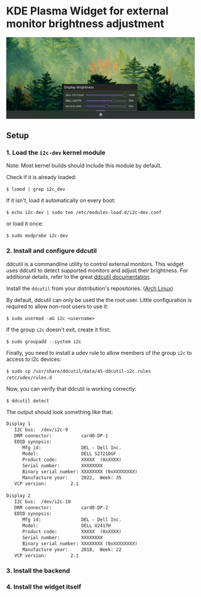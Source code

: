 # KDE Plasma Widget for external monitor brightness adjustment

![Screenshot](./screenshots/banner.png)

## Setup

### 1. Load the `i2c-dev` kernel module

Note: Most kernel builds should include this module by default.

Check if it is already loaded:

`$ lsmod | grep i2c_dev`

If it isn't, load it automatically on every boot:

`$ echo i2c-dev | sudo tee /etc/modules-load.d/i2c-dev.conf`

or load it once:

`$ sudo modprobe i2c-dev`

### 2. Install and configure **ddcutil**

ddcutil is a commandline utility to control external monitors.
This widget uses ddcutil to detect supported monitors and adjust their brightness.
For additional details, refer to the great [ddcutil documentation](http://www.ddcutil.com/).

Install the `ddcutil` from your distribution's repositories. ([Arch Linux](https://archlinux.org/packages/extra/x86_64/ddcutil/))

By default, ddcutil can only be used the the root user.
Little configuration is required to allow non-root users to use it:

`$ sudo usermod -aG i2c <username>`

If the group `i2c` doesn't exit, create it first:

`$ sudo groupadd --system i2c`

Finally, you need to install a udev rule to allow members of the group `i2c` to access to i2c devices: 

`$ sudo cp /usr/share/ddcutil/data/45-ddcutil-i2c.rules /etc/udev/rules.d`

Now, you can verify that ddcutil is working correctly:

`$ ddcutil detect`

The output should look something like that:

```
Display 1
   I2C bus:  /dev/i2c-9
   DRM connector:           card0-DP-1
   EDID synopsis:
      Mfg id:               DEL - Dell Inc.
      Model:                DELL S2721DGF
      Product code:         XXXXX  (0xXXXX)
      Serial number:        XXXXXXXX
      Binary serial number: XXXXXXXX (0xXXXXXXXX)
      Manufacture year:     2022,  Week: 35
   VCP version:         2.1

Display 2
   I2C bus:  /dev/i2c-10
   DRM connector:           card0-DP-2
   EDID synopsis:
      Mfg id:               DEL - Dell Inc.
      Model:                DELL U2417H
      Product code:         XXXXX  (0xXXXX)
      Serial number:        XXXXXXXX
      Binary serial number: XXXXXXXX (0xXXXXXXXX)
      Manufacture year:     2018,  Week: 22
   VCP version:         2.1
```

### 3. Install the backend ###

### 4. Install the widget itself ###


